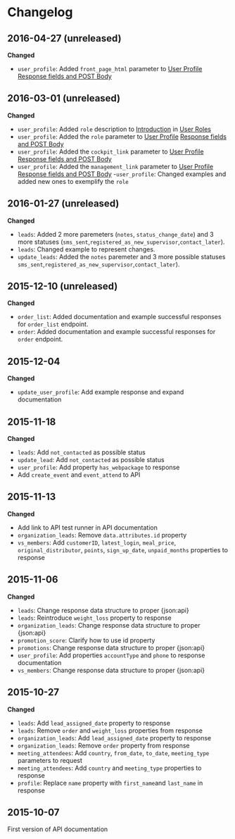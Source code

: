 # Changelog
## 2016-04-27 (unreleased)
__Changed__
- `user_profile`: Added `front_page_html` parameter to [User Profile](#user-profile) [Response fields and POST Body](#response-fields-and-post-body)
## 2016-03-01 (unreleased)
__Changed__

- `user_profile`: Added `role` description to [Introduction](#introduction) in [User Roles](#user-roles)
- `user_profile`: Added the `role` parameter to [User Profile](#user-profile) [Response fields and POST Body](#response-fields-and-post-body)
- `user_profile`: Added the `cockpit_link` parameter to [User Profile](#user-profile) [Response fields and POST Body](#response-fields-and-post-body)
- `user_profile`: Added the `management_link` parameter to [User Profile](#user-profile) [Response fields and POST Body](#response-fields-and-post-body)
-`user_profile`: Changed examples and added new ones to exemplify the `role`

## 2016-01-27 (unreleased)
__Changed__

- `leads`: Added 2 more paremeters (`notes`, `status_change_date`) and 3 more statuses (`sms_sent`,`registered_as_new_supervisor`,`contact_later`).
- `leads`: Changed example to represent changes.
- `update_leads`: Added the `notes` paremeter and 3 more possible statuses `sms_sent`,`registered_as_new_supervisor`,`contact_later`).

## 2015-12-10 (unreleased)
__Changed__

- `order_list`: Added documentation and example successful responses for `order_list` endpoint.
- `order`: Added documentation and example successful responses for `order` endpoint.

## 2015-12-04
__Changed__

- `update_user_profile`: Add example response and expand documentation

## 2015-11-18
__Changed__

- `leads`: Add `not_contacted` as possible status
- `update_lead`: Add `not_contacted` as possible status
- `user_profile`: Add property `has_webpackage` to response
- Add `create_event` and `event_attend` to API


## 2015-11-13
__Changed__

- Add link to API test runner in API documentation
- `organization_leads`: Remove `data.attributes.id` property
- `vs_members`: Add `customerID`, `latest_login`, `meal_price`, `original_distributor`, `points`, `sign_up_date`, `unpaid_months` properties to response


## 2015-11-06
__Changed__

- `leads`: Change response data structure to proper {json:api}
- `leads`: Reintroduce `weight_loss` property to response
- `organization_leads`: Change response data structure to proper {json:api}
- `promotion_score`: Clarify how to use id property
- `promotions`: Change response data structure to proper {json:api}
- `user_profile`: Add properties `accountType` and `phone` to response documentation
- `vs_members`: Change response data structure to proper {json:api}

## 2015-10-27
__Changed__

- `leads`: Add `lead_assigned_date` property to response
- `leads`: Remove `order` and `weight_loss` properties from response
- `organization_leads`: Add `lead_assigned_date` property to response
- `organization_leads`: Remove `order` property from response
- `meeting_attendees`: Add `country`, `from_date`, `to_date`, `meeting_type` parameters to request
- `meeting_attendees`: Add `country` and `meeting_type` properties to response
- `profile`: Replace `name` property with `first_name`and `last_name` in response

## 2015-10-07
First version of API documentation
